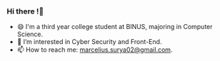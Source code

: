 ### Hi there !👋

<!--
**mrclsry/mrclsry** is a ✨ _special_ ✨ repository because its `README.md` (this file) appears on your GitHub profile.

Here are some ideas to get you started:

- 🔭 I’m currently working on ...
- 🌱 I’m currently learning ...
- 👯 I’m looking to collaborate on ...
- 🤔 I’m looking for help with ...
- 💬 Ask me about ...
- 📫 How to reach me: ...
- 😄 Pronouns: ...
- ⚡ Fun fact: ...
-->
- 😄 I'm a third year college student at BINUS, majoring in Computer Science.
- 🌱 I’m interested in Cyber Security and Front-End.
- 📫 How to reach me: marcelius.surya02@gmail.com.



